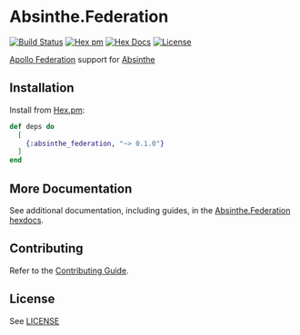 # Absinthe.Federation

[![Build Status](https://github.com/kdawgwilk/absinthe_federation/workflows/CI/badge.svg)](https://github.com/kdawgwilk/absinthe_federation/actions?query=workflow%3ACI)
[![Hex pm](http://img.shields.io/hexpm/v/absinthe.svg)](https://hex.pm/packages/absinthe_federation)
[![Hex Docs](https://img.shields.io/badge/hex-docs-blue.svg)](https://hexdocs.pm/absinthe_federation/)
[![License](https://img.shields.io/badge/License-MIT-blue.svg)](https://opensource.org/licenses/MIT)

[Apollo Federation](https://www.apollographql.com/docs/federation/federation-spec/) support for [Absinthe](https://github.com/absinthe-graphql/absinthe)

## Installation

Install from [Hex.pm](https://hex.pm/packages/absinthe_federation):

```elixir
def deps do
  [
    {:absinthe_federation, "~> 0.1.0"}
  ]
end
```

## More Documentation

See additional documentation, including guides, in the [Absinthe.Federation hexdocs](https://hexdocs.pm/absinthe_federation).
## Contributing

Refer to the [Contributing Guide](./CONTRIBUTING.md).

## License

See [LICENSE](./LICENSE.md)